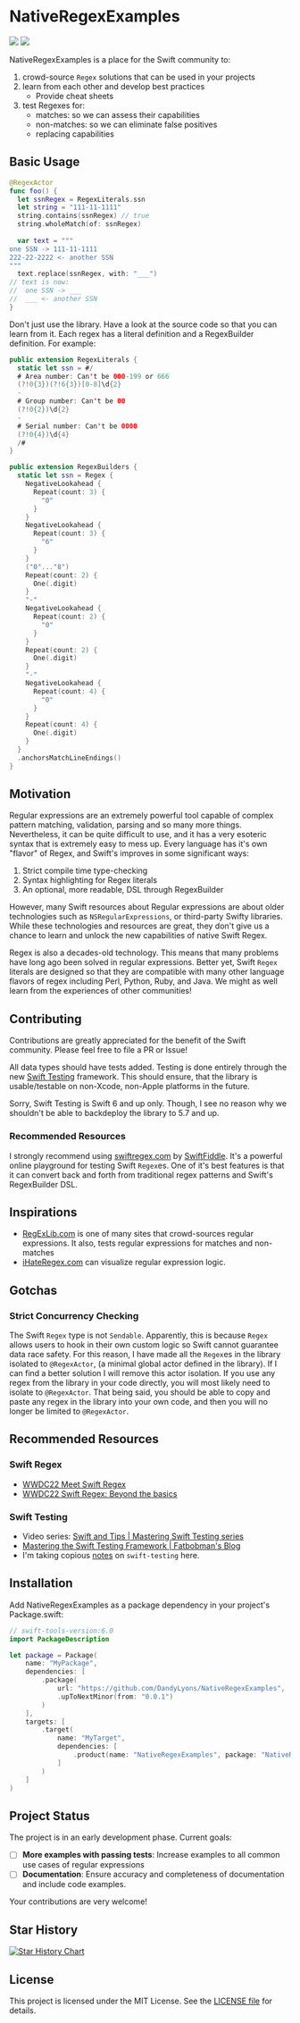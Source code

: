 # NativeRegexExamples
[![](https://img.shields.io/endpoint?url=https%3A%2F%2Fswiftpackageindex.com%2Fapi%2Fpackages%2FDandyLyons%2FNativeRegexExamples%2Fbadge%3Ftype%3Dswift-versions)](https://swiftpackageindex.com/DandyLyons/NativeRegexExamples)
[![](https://img.shields.io/endpoint?url=https%3A%2F%2Fswiftpackageindex.com%2Fapi%2Fpackages%2FDandyLyons%2FNativeRegexExamples%2Fbadge%3Ftype%3Dplatforms)](https://swiftpackageindex.com/DandyLyons/NativeRegexExamples)

NativeRegexExamples is a place for the Swift community to: 
1. crowd-source `Regex` solutions that can be used in your projects
2. learn from each other and develop best practices
	- Provide cheat sheets
3. test Regexes for: 
	- matches: so we can assess their capabilities
	- non-matches: so we can eliminate false positives
	- replacing capabilities

## Basic Usage
```swift 
@RegexActor
func foo() {
  let ssnRegex = RegexLiterals.ssn
  let string = "111-11-1111"
  string.contains(ssnRegex) // true
  string.wholeMatch(of: ssnRegex)
  
  var text = """
one SSN -> 111-11-1111
222-22-2222 <- another SSN 
"""
  text.replace(ssnRegex, with: "___")
// text is now:
//  one SSN -> ___
//  ___ <- another SSN
}
```

Don't just use the library. Have a look at the source code so that you can learn from it. Each regex has a literal definition and a RegexBuilder definition. For example: 
```swift
public extension RegexLiterals {
  static let ssn = #/
  # Area number: Can't be 000-199 or 666
  (?!0{3})(?!6{3})[0-8]\d{2}
  -
  # Group number: Can't be 00
  (?!0{2})\d{2}
  -
  # Serial number: Can't be 0000
  (?!0{4})\d{4}
  /#
}

public extension RegexBuilders {
  static let ssn = Regex {
    NegativeLookahead {
      Repeat(count: 3) {
        "0"
      }
    }
    NegativeLookahead {
      Repeat(count: 3) {
        "6"
      }
    }
    ("0"..."8")
    Repeat(count: 2) {
      One(.digit)
    }
    "-"
    NegativeLookahead {
      Repeat(count: 2) {
        "0"
      }
    }
    Repeat(count: 2) {
      One(.digit)
    }
    "-"
    NegativeLookahead {
      Repeat(count: 4) {
        "0"
      }
    }
    Repeat(count: 4) {
      One(.digit)
    }
  }
  .anchorsMatchLineEndings()
}
```

## Motivation
Regular expressions are an extremely powerful tool capable of complex pattern matching, validation, parsing and so many more things. Nevertheless, it can be quite difficult to use, and it has a very esoteric syntax that is extremely easy to mess up. Every language has it's own "flavor" of Regex, and Swift's improves in some significant ways: 

1. Strict compile time type-checking
2. Syntax highlighting for Regex literals
3. An optional, more readable, DSL through RegexBuilder

However, many Swift resources about Regular expressions are about older technologies such as `NSRegularExpressions`, or third-party Swifty libraries. While these technologies and resources are great, they don't give us a chance to learn and unlock the new capabilities of native Swift Regex. 

Regex is also a decades-old technology. This means that many problems have long ago been solved in regular expressions. Better yet, Swift `Regex` literals are designed so that they are compatible with many other language flavors of regex including Perl, Python, Ruby, and Java. We might as well learn from the experiences of other communities!

## Contributing
Contributions are greatly appreciated for the benefit of the Swift community. Please feel free to file a PR or Issue!

All data types should have tests added. Testing is done entirely through the new [Swift Testing](https://developer.apple.com/xcode/swift-testing/) framework. This should ensure, that the library is usable/testable on non-Xcode, non-Apple platforms in the future.

Sorry, Swift Testing is Swift 6 and up only. Though, I see no reason why we shouldn't be able to backdeploy the library to 5.7 and up. 

### Recommended Resources
I strongly recommend using [swiftregex.com](https://swiftregex.com/) by [SwiftFiddle](https://github.com/SwiftFiddle). It's a powerful online playground for testing Swift `Regex`es. One of it's best features is that it can convert back and forth from traditional regex patterns and Swift's RegexBuilder DSL. 

## Inspirations
- [RegExLib.com](https://regexlib.com/Default.aspx) is one of many sites that crowd-sources regular expressions. It also, tests regular expressions for matches and non-matches
- [iHateRegex.com](https://ihateregex.io/playground) can visualize regular expression logic. 

## Gotchas
### Strict Concurrency Checking
The Swift `Regex` type is not `Sendable`. Apparently, this is because `Regex` allows users to hook in their own custom logic so Swift cannot guarantee data race safety. For this reason, I have made all the `Regex`es in the library isolated to `@RegexActor`, (a minimal global actor defined in the library). If I can find a better solution I will remove this actor isolation. If you use any regex from the library in your code directly, you will most likely need to isolate to `@RegexActor`. That being said, you should be able to copy and paste any regex in the library into your own code, and then you will no longer be limited to `@RegexActor`. 

## Recommended Resources

### Swift Regex
- [WWDC22 Meet Swift Regex](https://developer.apple.com/videos/play/wwdc2022/110357/)
- [WWDC22 Swift Regex: Beyond the basics](https://developer.apple.com/videos/play/wwdc2022/110358) 

### Swift Testing
- Video series: [Swift and Tips | Mastering Swift Testing series](https://www.youtube.com/watch?v=zXjM1cFUwW4&list=PLHWvYoDHvsOV67md_mU5nMN_HDZK7rEKn&pp=iAQB)
- [Mastering the Swift Testing Framework | Fatbobman's Blog](https://fatbobman.com/en/posts/mastering-the-swift-testing-framework/#parameterized-testing)
- I'm taking copious [notes](https://dandylyons.github.io/notes/Topics/Software-Development/Programming-Languages/Swift/testing-in-Swift/swift-testing) on `swift-testing` here. 

## Installation
Add NativeRegexExamples as a package dependency in your project's Package.swift:

```swift
// swift-tools-version:6.0
import PackageDescription

let package = Package(
    name: "MyPackage",
    dependencies: [
        .package(
            url: "https://github.com/DandyLyons/NativeRegexExamples",
            .upToNextMinor(from: "0.0.1")
        )
    ],
    targets: [
        .target(
            name: "MyTarget",
            dependencies: [
                .product(name: "NativeRegexExamples", package: "NativeRegexExamples")
            ]
        )
    ]
)
``` 

## Project Status
The project is in an early development phase. Current goals:

- [ ] **More examples with passing tests**: Increase examples to all common use cases of regular expressions
- [ ] **Documentation**: Ensure accuracy and completeness of documentation and include code examples.

Your contributions are very welcome! 

## Star History

<a href="https://star-history.com/#DandyLyons/NativeRegexExamples&Date">
 <picture>
   <source media="(prefers-color-scheme: dark)" srcset="https://api.star-history.com/svg?repos=DandyLyons/NativeRegexExamples&type=Date&theme=dark" />
   <source media="(prefers-color-scheme: light)" srcset="https://api.star-history.com/svg?repos=DandyLyons/NativeRegexExamples&type=Date" />
   <img alt="Star History Chart" src="https://api.star-history.com/svg?repos=DandyLyons/NativeRegexExamples&type=Date" />
 </picture>
</a>

## License
This project is licensed under the MIT License. See the [LICENSE file](https://github.com/DandyLyons/NativeRegexExamples/blob/main/LICENSE) for details.
